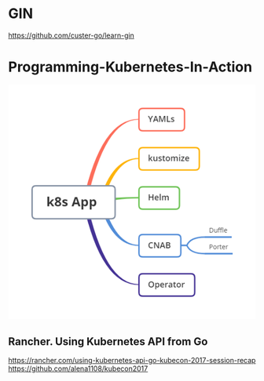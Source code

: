 #    GIN

https://github.com/custer-go/learn-gin   


# Programming-Kubernetes-In-Action


![k8s App ](_image/k8s%20App%20.png)



## Rancher. Using Kubernetes API from Go

https://rancher.com/using-kubernetes-api-go-kubecon-2017-session-recap   
https://github.com/alena1108/kubecon2017  
